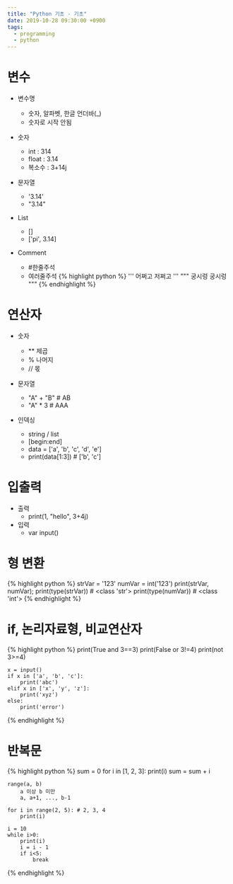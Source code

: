 ```yaml
---
title: "Python 기초 - 기초"
date: 2019-10-28 09:30:00 +0900
tags:
  - programming
  - python
---
```



변수
===
* 변수명
	* 숫자, 알파벳, 한글 언더바(_)
	* 숫자로 시작 안됨

* 숫자
	* int : 314
	* float : 3.14
	* 복소수 : 3+14j

* 문자열
	* '3.14'
	* "3.14"

* List
	* []
	* ['pi', 3.14]

* Comment
	* #한줄주석
	* 여러줄주석
{% highlight python %}
	'''
	어쩌고
	저쩌고
	'''
	"""
	궁시렁
	궁시렁
	"""
{% endhighlight %}

연산자
===
* 숫자
	* ** 제곱
	* % 나머지
	* // 몫

* 문자열
	* "A" + "B" # AB
	* "A" * 3 # AAA

* 인덱싱
	* string / list
	* [begin:end]
	* data = ['a', 'b', 'c', 'd', 'e']
	* print(data[1:3]) # ['b', 'c']

입출력
===
* 출력
	* print(1, "hello", 3+4j)
* 입력
	* var input()

형 변환
===

{% highlight python %}
strVar = '123'
numVar = int('123')
print(strVar, numVar);
print(type(strVar)) # <class 'str'>
print(type(numVar)) # <class 'int'>
{% endhighlight %}

if, 논리자료형, 비교연산자
===
{% highlight python %}
	print(True and 3==3)
	print(False or 3!=4)
	print(not 3>=4)

	x = input()
	if x in ['a', 'b', 'c']:
		print('abc')
	elif x in ['x', 'y', 'z']:
		print('xyz')
	else:
		print('error')
{% endhighlight %}

반복문
===

{% highlight python %}
	sum = 0
	for i in [1, 2, 3]:
		print(i)
		sum = sum + i

	range(a, b)
		a 이상 b 미만
		a, a+1, ..., b-1

	for i in range(2, 5): # 2, 3, 4
		print(i)

	i = 10
	while i>0:
		print(i)
		i = i - 1
		if i<5:
			break
{% endhighlight %}
